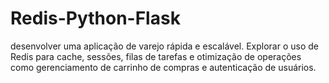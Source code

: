 # Redis-Python-Flask
desenvolver uma aplicação de varejo rápida e escalável. Explorar o uso de Redis para cache, sessões, filas de tarefas e otimização de operações como gerenciamento de carrinho de compras e autenticação de usuários.
